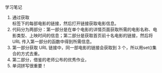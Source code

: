 学习笔记
1. 通过获取<div class="movies-list">标签下的每部电影的链接，然后打开链接获取电影信息。
2. 代码分为两部分：第一部分是在单个电影的详情页面获取所需的电影名称、电影类型、上映时间的信息；第二部分是获取首页前十名电影的链接，然后将 URL 传入第一部分的函数中得到所需信息。
3. 第一部分获取 URL 链接中，同一部电影的链接会获取到 3 个，所以用set()集合的方式去重。
4. 第二部分，借鉴的老师公布的优秀作业，
5. 单词拼写很重要！